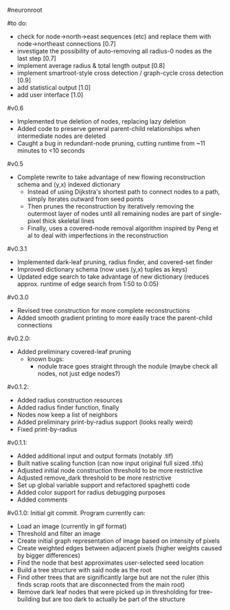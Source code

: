 #neuronroot

#to do:
- check for node->north->east sequences (etc) and replace them with node->northeast connections [0.7]
- investigate the possibility of auto-removing all radius-0 nodes as the last step [0.7]
- implement average radius & total length output [0.8]
- implement smartroot-style cross detection / graph-cycle cross detection [0.9]
- add statistical output [1.0]
- add user interface [1.0]

#v0.6
- Implemented true deletion of nodes, replacing lazy deletion
- Added code to preserve general parent-child relationships when intermediate nodes are deleted
- Caught a bug in redundant-node pruning, cutting runtime from ~11 minutes to <10 seconds

#v0.5
- Complete rewrite to take advantage of new flowing reconstruction schema and (y,x) indexed dictionary
    - Instead of using Dijkstra's shortest path to connect nodes to a path, simply iterates outward from seed points
    - Then prunes the reconstruction by iteratively removing the outermost layer of nodes until all remaining nodes are part of single-pixel thick skeletal lines
    - Finally, uses a covered-node removal algorithm inspired by Peng et al to deal with imperfections in the reconstruction

#v0.3.1
- Implemented dark-leaf pruning, radius finder, and covered-set finder
- Improved dictionary schema (now uses (y,x) tuples as keys)
- Updated edge search to take advantage of new dictionary (reduces approx. runtime of edge search from 1:50 to 0:05)

#v0.3.0
- Revised tree construction for more complete reconstructions
- Added smooth gradient printing to more easily trace the parent-child connections

#v0.2.0:
- Added preliminary covered-leaf pruning
    - known bugs:
        - nodule trace goes straight through the nodule (maybe check all nodes, not just edge nodes?)

#v0.1.2:
- Added radius construction resources
- Added radius finder function, finally
- Nodes now keep a list of neighbors
- Added preliminary print-by-radius support (looks really weird)
- Fixed print-by-radius

#v0.1.1:
- Added additional input and output formats (notably .tif)
- Built native scaling function (can now input original full sized .tifs)
- Adjusted initial node construction threshold to be more restrictive
- Adjusted remove_dark threshold to be more restrictive
- Set up global variable support and refactored spaghetti code
- Added color support for radius debugging purposes
- Added comments

#v0.1.0:
Initial git commit. Program currently can:

- Load an image (currently in gif format)
- Threshold and filter an image
- Create initial graph representation of image based on intensity of pixels
- Create weighted edges between adjacent pixels (higher weights caused by 
bigger differences)
- Find the node that best approximates user-selected seed location
- Build a tree structure with said node as the root
- Find other trees that are significantly large but are not the ruler 
(this finds scrap roots that are disconnected from the main root)
- Remove dark leaf nodes that were picked up in thresholding for tree-building
but are too dark to actually be part of the structure